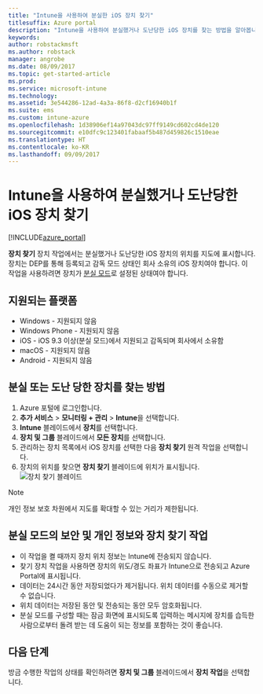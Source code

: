 ```yaml
---
title: "Intune을 사용하여 분실한 iOS 장치 찾기"
titlesuffix: Azure portal
description: "Intune을 사용하여 분실했거나 도난당한 iOS 장치를 찾는 방법을 알아봅니다.\""
keywords: 
author: robstackmsft
ms.author: robstack
manager: angrobe
ms.date: 08/09/2017
ms.topic: get-started-article
ms.prod: 
ms.service: microsoft-intune
ms.technology: 
ms.assetid: 3e544286-12ad-4a3a-86f8-d2cf16940b1f
ms.suite: ems
ms.custom: intune-azure
ms.openlocfilehash: 1d38906ef14a97043dc97ff9149cd602cd4de120
ms.sourcegitcommit: e10dfc9c123401fabaaf5b487d459826c1510eae
ms.translationtype: HT
ms.contentlocale: ko-KR
ms.lasthandoff: 09/09/2017
---
```

# <a name="locate-lost-or-stolen-ios-devices-with-intune"></a>Intune을 사용하여 분실했거나 도난당한 iOS 장치 찾기


[!INCLUDE[azure_portal](./includes/azure_portal.md)]

**장치 찾기** 장치 작업에서는 분실했거나 도난당한 iOS 장치의 위치를 지도에 표시합니다. 장치는 DEP를 통해 등록되고 감독 모드 상태인 회사 소유의 iOS 장치여야 합니다. 이 작업을 사용하려면 장치가 [분실 모드](/intune-azure/manage-devices/lost-mode.md)로 설정된 상태여야 합니다.

## <a name="supported-platforms"></a>지원되는 플랫폼

- Windows - 지원되지 않음
- Windows Phone - 지원되지 않음
- iOS - iOS 9.3 이상(분실 모드)에서 지원되고 감독되며 회사에서 소유함
- macOS - 지원되지 않음
- Android - 지원되지 않음

## <a name="how-to-locate-a-lost-or-stolen-device"></a>분실 또는 도난 당한 장치를 찾는 방법

1. Azure 포털에 로그인합니다.
2. **추가 서비스** > **모니터링 + 관리** > **Intune**을 선택합니다.
3. **Intune** 블레이드에서 **장치**를 선택합니다.
4. **장치 및 그룹** 블레이드에서 **모든 장치**를 선택합니다.
5. 관리하는 장치 목록에서 iOS 장치를 선택한 다음 **장치 찾기** 원격 작업을 선택합니다.
6. 장치의 위치를 찾으면 **장치 찾기** 블레이드에 위치가 표시됩니다.
    ![장치 찾기 블레이드](./media/locate-device.png)

>[!NOTE]
>개인 정보 보호 차원에서 지도를 확대할 수 있는 거리가 제한됩니다.

## <a name="security-and-privacy-information-for-the-lost-mode-and-locate-device-actions"></a>분실 모드의 보안 및 개인 정보와 장치 찾기 작업
- 이 작업을 켤 때까지 장치 위치 정보는 Intune에 전송되지 않습니다.
- 찾기 장치 작업을 사용하면 장치의 위도/경도 좌표가 Intune으로 전송되고 Azure Portal에 표시됩니다.
- 데이터는 24시간 동안 저장되었다가 제거됩니다. 위치 데이터를 수동으로 제거할 수 없습니다.
- 위치 데이터는 저장된 동안 및 전송되는 동안 모두 암호화됩니다.
- 분실 모드를 구성할 때는 잠금 화면에 표시되도록 입력하는 메시지에 장치를 습득한 사람으로부터 돌려 받는 데 도움이 되는 정보를 포함하는 것이 좋습니다.


## <a name="next-steps"></a>다음 단계

방금 수행한 작업의 상태를 확인하려면 **장치 및 그룹** 블레이드에서 **장치 작업**을 선택합니다.